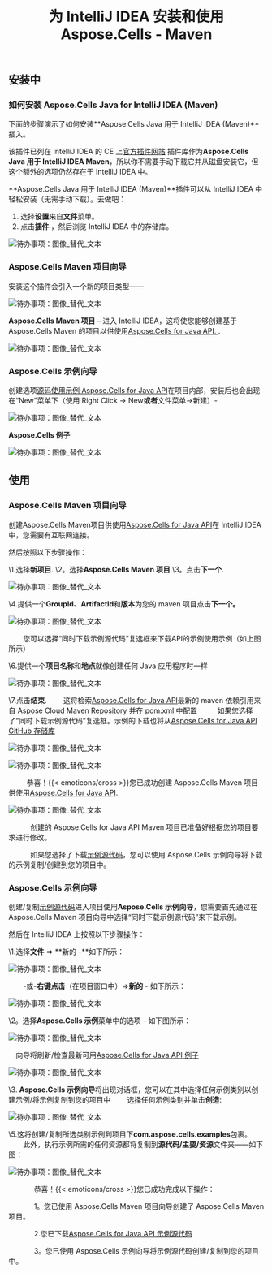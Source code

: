 ﻿---
title: 为 IntelliJ IDEA 安装和使用 Aspose.Cells - Maven
type: docs
weight: 10
url: /zh/java/installing-and-using-aspose-cells-for-intellij-idea-maven/
---
## **安装中**
### **如何安装 Aspose.Cells Java for IntelliJ IDEA (Maven)**
下面的步骤演示了如何安装**Aspose.Cells Java 用于 IntelliJ IDEA (Maven)**插入。

该插件已列在 IntelliJ IDEA 的 CE 上[官方插件网站](https://goo.gl/R4pysl) 插件库作为**Aspose.Cells Java 用于 IntelliJ IDEA Maven**，所以你不需要手动下载它并从磁盘安装它，但这个额外的选项仍然存在于 IntelliJ IDEA 中。

**Aspose.Cells Java 用于 IntelliJ IDEA (Maven)**插件可以从 IntelliJ IDEA 中轻松安装（无需手动下载）。去做吧：

1. 选择**设置**来自**文件**菜单。
1. 点击**插件** ，然后浏览 IntelliJ IDEA 中的存储库。

![待办事项：图像_替代_文本](lbtci11.jpg)
### **Aspose.Cells Maven 项目向导**
安装这个插件会引入一个新的项目类型——

![待办事项：图像_替代_文本](aspose_small.png)

**Aspose.Cells Maven 项目** – 进入 IntelliJ IDEA，这将使您能够创建基于 Aspose.Cells Maven 的项目以供使用[Aspose.Cells for Java API. ](http://goo.gl/c1eSD2). 

![待办事项：图像_替代_文本](m1du9a1.jpg)
### **Aspose.Cells 示例向导**
创建选项[源码使用示例 Aspose.Cells for Java API](https://github.com/aspose-cells/Aspose.Cells-for-Java/tree/master/Examples)在项目内部，安装后也会出现在“New”菜单下（使用 Right Click -> New**或者**文件菜单->新建）-

![待办事项：图像_替代_文本](aspose_small.png)

**Aspose.Cells 例子**

![待办事项：图像_替代_文本](bc05c5v.jpg)
## **使用**
### **Aspose.Cells Maven 项目向导**
创建Aspose.Cells Maven项目供使用[Aspose.Cells for Java API](http://goo.gl/c1eSD2)在 IntelliJ IDEA 中，您需要有互联网连接。

然后按照以下步骤操作：

 \1.选择**新项目**.
\2。选择**Aspose.Cells Maven 项目** 
\3。点击**下一个**. 

![待办事项：图像_替代_文本](m1du9a1.jpg)


\4.提供一个**GroupId、ArtifactId**和**版本**为您的 maven 项目点击**下一个。**

![待办事项：图像_替代_文本](khijrce.jpg)


`    `您可以选择“同时下载示例源代码”复选框来下载API的示例使用示例（如上图所示）

 \6.提供一个**项目名称**和**地点**就像创建任何 Java 应用程序时一样

![待办事项：图像_替代_文本](0gszuiu.jpg)


\7.点击**结束**.
`    `这将检索[Aspose.Cells for Java API](http://goo.gl/c1eSD2)最新的 maven 依赖引用来自 Aspose Cloud Maven Repository 并在 pom.xml 中配置
`     `如果您选择了“同时下载示例源代码”复选框。示例的下载也将从[Aspose.Cells for Java API GitHub 存储库](https://github.com/aspose-cells/Aspose.Cells-for-Java/tree/master/Examples)

![待办事项：图像_替代_文本](eezoq3s.jpg)

![待办事项：图像_替代_文本](bujsm8v.jpg)

`     `恭喜！{{< emoticons/cross >}}您已成功创建 Aspose.Cells Maven 项目供使用[Aspose.Cells for Java API](http://goo.gl/c1eSD2).

![待办事项：图像_替代_文本](2oon4vh.jpg)

`      `创建的 Aspose.Cells for Java API Maven 项目已准备好根据您的项目要求进行修改。

 `      `如果您选择了下载[示例源代码](https://github.com/aspose-cells/Aspose.Cells-for-Java/tree/master/Examples)，您可以使用 Aspose.Cells 示例向导将下载的示例复制/创建到您的项目中。
### **Aspose.Cells 示例向导**
创建/复制[示例源代码](https://github.com/aspose-cells/Aspose.Cells-for-Java/tree/master/Examples)进入项目使用**Aspose.Cells 示例向导**，您需要首先通过在 Aspose.Cells Maven 项目向导中选择“同时下载示例源代码”来下载示例。

然后在 IntelliJ IDEA 上按照以下步骤操作：

 \1.选择**文件** => **新的 -**如下所示：

![待办事项：图像_替代_文本](n8tt9q0.jpg)


 `    `-或-**右键点击**（在项目窗口中）=>**新的** - 如下所示：

![待办事项：图像_替代_文本](aubwkhp.jpg)


\2。选择**Aspose.Cells 示例**菜单中的选项 - 如下图所示：

![待办事项：图像_替代_文本](g4nwlem.jpg)


`  `向导将刷新/检查最新可用[Aspose.Cells for Java API 例子](https://github.com/aspose-cells/Aspose.Cells-for-Java/tree/master/Examples) 

![待办事项：图像_替代_文本](5pzwsuq.jpg)


\3. **Aspose.Cells 示例向导**将出现对话框，您可以在其中选择任何示例类别以创建示例/将示例复制到您的项目中
`    `选择任何示例类别并单击**创造**: 

![待办事项：图像_替代_文本](bc05c5v.jpg)


\5.这将创建/复制所选类别示例到项目下**com.aspose.cells.examples**包裹。
`    `此外，执行示例所需的任何资源都将复制到**源代码/主要/资源**文件夹——如下图：

![待办事项：图像_替代_文本](jyxdo4d.jpg)



 `       `恭喜！{{< emoticons/cross >}}您已成功完成以下操作：

`       `1。您已使用 Aspose.Cells Maven 项目向导创建了 Aspose.Cells Maven 项目。

 `       `2.您已下载[Aspose.Cells for Java API 示例源代码](https://github.com/aspose-cells/Aspose.Cells-for-Java/tree/master/Examples)

`       `3。您已使用 Aspose.Cells 示例向导将示例源代码创建/复制到您的项目中。
